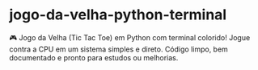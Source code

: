 # jogo-da-velha-python-terminal
 🎮 Jogo da Velha (Tic Tac Toe) em Python com terminal colorido! Jogue contra a CPU em um sistema simples e direto. Código limpo, bem documentado e pronto para estudos ou melhorias.
